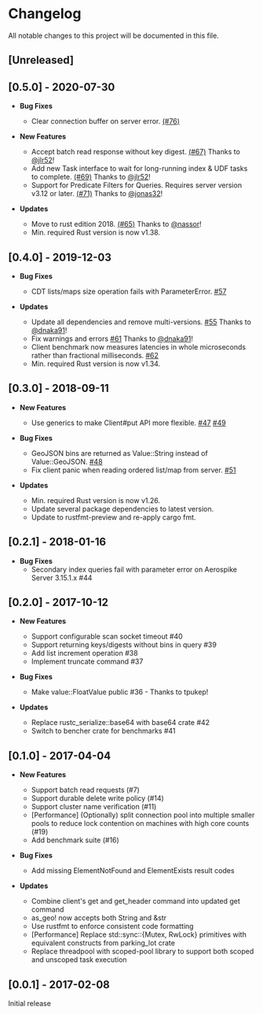 # Changelog

All notable changes to this project will be documented in this file.

## [Unreleased]

## [0.5.0] - 2020-07-30

* **Bug Fixes**
  * Clear connection buffer on server error. [(#76)](https://github.com/aerospike/aerospike-client-rust/pull/76)

* **New Features**
  * Accept batch read response without key digest. [(#67)](https://github.com/aerospike/aerospike-client-rust/pull/67) Thanks to [@jlr52](https://github.com/jlr52)!
  * Add new Task interface to wait for long-running index & UDF tasks to complete. [(#69)](https://github.com/aerospike/aerospike-client-rust/pull/69) Thanks to [@jlr52](https://github.com/jlr52)!
  * Support for Predicate Filters for Queries. Requires server version v3.12 or later. [(#71)](https://github.com/aerospike/aerospike-client-rust/pull/71) Thanks to [@jonas32](https://github.com/jonas32)!

* **Updates**
  * Move to rust edition 2018. [(#65)](https://github.com/aerospike/aerospike-client-rust/pull/65) Thanks to [@nassor](https://github.com/nassor)!
  * Min. required Rust version is now v1.38.

## [0.4.0] - 2019-12-03

* **Bug Fixes**
  * CDT lists/maps size operation fails with ParameterError. [#57](https://github.com/aerospike/aerospike-client-rust/issues/57)

* **Updates**
  * Update all dependencies and remove multi-versions. [#55](https://github.com/aerospike/aerospike-client-rust/pull/55) Thanks to [@dnaka91](https://github.com/dnaka91)!
  * Fix warnings and errors [#61](https://github.com/aerospike/aerospike-client-rust/pull/61) Thanks to [@dnaka91](https://github.com/dnaka91)!
  * Client benchmark now measures latencies in whole microseconds rather than fractional milliseconds. [#62](https://github.com/aerospike/aerospike-client-rust/pull/62)
  * Min. required Rust version is now v1.34.

## [0.3.0] - 2018-09-11

* **New Features**
  * Use generics to make Client#put API more flexible. [#47](https://github.com/aerospike/aerospike-client-rust/issues/47) [#49](https://github.com/aerospike/aerospike-client-rust/pull/49)

* **Bug Fixes**
  * GeoJSON bins are returned as Value::String instead of Value::GeoJSON. [#48](https://github.com/aerospike/aerospike-client-rust/issues/48)
  * Fix client panic when reading ordered list/map from server. [#51](https://github.com/aerospike/aerospike-client-rust/issues/51)

* **Updates**
  * Min. required Rust version is now v1.26.
  * Update several package dependencies to latest version.
  * Update to rustfmt-preview and re-apply cargo fmt.

## [0.2.1] - 2018-01-16

* **Bug Fixes**
  * Secondary index queries fail with parameter error on Aerospike Server 3.15.1.x #44

## [0.2.0] - 2017-10-12

* **New Features**
  * Support configurable scan socket timeout #40
  * Support returning keys/digests without bins in query #39
  * Add list increment operation #38
  * Implement truncate command #37

* **Bug Fixes**
  * Make value::FloatValue public #36 - Thanks to tpukep!

* **Updates**
  * Replace rustc_serialize::base64 with base64 crate #42
  * Switch to bencher crate for benchmarks #41

## [0.1.0] - 2017-04-04

* **New Features**
  * Support batch read requests (#7)
  * Support durable delete write policy (#14)
  * Support cluster name verification (#11)
  * [Performance] (Optionally) split connection pool into multiple smaller pools to reduce lock contention on machines with high core counts (#19)
  * Add benchmark suite (#16)

* **Bug Fixes**
  * Add missing ElementNotFound and ElementExists result codes

* **Updates**
  * Combine client's get and get_header command into updated get command
  * as_geo! now accepts both String and &str
  * Use rustfmt to enforce consistent code formatting
  * [Performance] Replace std::sync::{Mutex, RwLock} primitives with equivalent constructs from parking_lot crate
  * Replace threadpool with scoped-pool library to support both scoped and unscoped task execution
## [0.0.1] - 2017-02-08

Initial release
